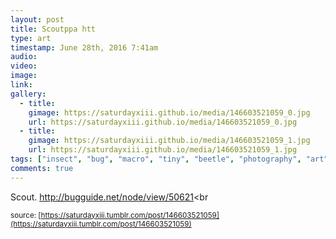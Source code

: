 ```yaml
---
layout: post
title: Scoutppa htt
type: art
timestamp: June 28th, 2016 7:41am
audio: 
video: 
image: 
link: 
gallery:
  - title: 
    gimage: https://saturdayxiii.github.io/media/146603521059_0.jpg
    url: https://saturdayxiii.github.io/media/146603521059_0.jpg
  - title: 
    gimage: https://saturdayxiii.github.io/media/146603521059_1.jpg
    url: https://saturdayxiii.github.io/media/146603521059_1.jpg
tags: ["insect", "bug", "macro", "tiny", "beetle", "photography", "art"]
comments: true
---
```


         
Scout.
<a href="http://bugguide.net/node/view/50621" target="_blank">http://bugguide.net/node/view/50621</a><br 
  
<small>source: [https://saturdayxiii.tumblr.com/post/146603521059](https://saturdayxiii.tumblr.com/post/146603521059)</small>